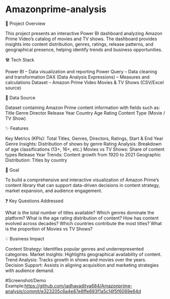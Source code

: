 # Amazonprime-analysis
🔹 Project Overview

This project presents an interactive Power BI dashboard analyzing Amazon Prime Video’s catalog of movies and TV shows. The dashboard provides insights into content distribution, genres, ratings, release patterns, and geographical presence, helping identify trends and business opportunities.

🛠 Tech Stack

Power BI – Data visualization and reporting
Power Query – Data cleaning and transformation
DAX (Data Analysis Expressions) – Measures and calculations
Dataset – Amazon Prime Video Movies & TV Shows (CSV/Excel source)

📂 Data Source

Dataset containing Amazon Prime content information with fields such as:
Title
Genre
Director
Release Year
Country
Age Rating
Content Type (Movie / TV Show)

✨ Features

Key Metrics (KPIs): Total Titles, Genres, Directors, Ratings, Start & End Year
Genre Insights: Distribution of shows by genre
Rating Analysis: Breakdown of age classifications (13+, 16+, etc.)
Movies vs TV Shows: Share of content types
Release Year Trends: Content growth from 1920 to 2021
Geographic Distribution: Titles by country

🎯 Goal

To build a comprehensive and interactive visualization of Amazon Prime’s content library that can support data-driven decisions in content strategy, market expansion, and audience engagement.

❓ Key Questions Addressed

What is the total number of titles available?
Which genres dominate the platform?
What is the age rating distribution of content?
How has content evolved across decades?
Which countries contribute the most titles?
What is the proportion of Movies vs TV Shows?

💡 Business Impact

Content Strategy: Identifies popular genres and underrepresented categories.
Market Insights: Highlights geographical availability of content.
Trend Analysis: Tracks growth in shows and movies over the years.
Decision Support: Assists in aligning acquisition and marketing strategies with audience demand.

#Screenshot/Demo
Example:https://github.com/jadhavaditya684/Amazonprime-analysis/commit/e323205c6a4e87e8ffe693f1a5c14f5f6069e64d
